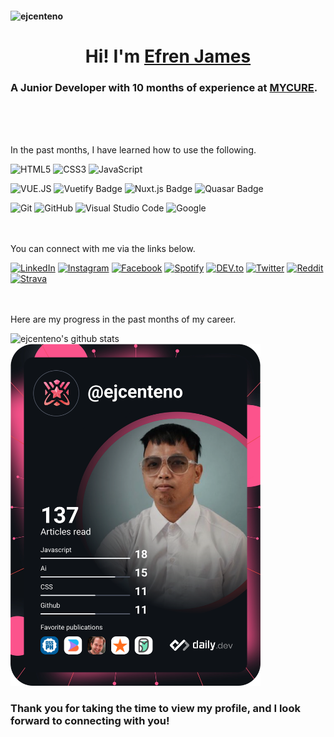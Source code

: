 
<h4 align="left"><img src="https://komarev.com/ghpvc/?username=ejcenteno&label=Profile%20views&color=0e75b6&style=flat" alt="ejcenteno"></h4>

<h1 align="center">
  Hi! I'm <a target="_blank" href="https://www.facebook.com/ejcenteno69">Efren James</a> 
</h1>
<h3>
 A Junior Developer with 10 months of experience at <a target="_blank" href="https://www.mycure.md">MYCURE</a>. 
</h3>
</br>
</br>
</br>
<p>
  In the past months, I have learned how to use the following.
</p>
<!-- skill and tools -->

![HTML5](https://img.shields.io/badge/HTML5%20-%23E34F26.svg?style=for-the-badge&logo=html5&logoColor=white)
![CSS3](https://img.shields.io/badge/CSS%20-%231572B6.svg?style=for-the-badge&logo=css3&logoColor=white)
![JavaScript](https://img.shields.io/badge/JavaScript%20-%23F7DF1E.svg?style=for-the-badge&logo=javascript&logoColor=black)

![VUE.JS](https://img.shields.io/badge/Vue.js-35495E?style=for-the-badge&logo=vue.js&logoColor=4FC08D)
![Vuetify Badge](https://img.shields.io/badge/Vuetify-1867C0?style=for-the-badge&logo=vuetify&logoColor=fff)
![Nuxt.js Badge](https://img.shields.io/badge/Nuxt.js-00DC82?logo=nuxtdotjs&logoColor=fff&style=for-the-badge)
![Quasar Badge](https://img.shields.io/badge/Quasar-1976D2?logo=quasar&logoColor=fff&style=for-the-badge)

![Git](https://img.shields.io/badge/git-%23F05033.svg?style=for-the-badge&logo=git&logoColor=white)
![GitHub](https://img.shields.io/badge/github-%23121011.svg?style=for-the-badge&logo=github&logoColor=white)
![Visual Studio Code](https://img.shields.io/badge/Visual%20Studio%20Code-0078d7.svg?style=for-the-badge&logo=visual-studio-code&logoColor=white)
![Google](https://img.shields.io/badge/google-%234285F4.svg?style=for-the-badge&logo=google&logoColor=white)
</br>
</br>
</br>
<p>
  You can connect with me via the links below.
</p>
<!-- social media -->
<a href="https://www.linkedin.com/in/ejcenteno" target="_blank"><img src="https://img.shields.io/badge/LinkedIn-%230077B5.svg?&style=flat-square&logo=linkedin&logoColor=white" alt="LinkedIn"></a>
<a href="https://www.instagram.com/ejcenteno69" target="_blank"><img src="https://img.shields.io/badge/Instagram-%23E4405F.svg?&style=flat-square&logo=instagram&logoColor=white" alt="Instagram"></a>
<a href="https://www.facebook.com/ejcenteno69" target="_blank"><img src="https://img.shields.io/badge/Facebook-%231877F2.svg?&style=flat-square&logo=facebook&logoColor=white" alt="Facebook"></a>
<a href="https://open.spotify.com/user/22necpinpzg4hrpxrrfgltbzy" target="_blank"><img src="https://img.shields.io/badge/Spotify-%231ED760.svg?&style=flat-square&logo=spotify&logoColor=white" alt="Spotify"></a>
<a href="https://dev.to/ejcenteno" target="_blank"><img src="https://img.shields.io/badge/DEV-%230A0A0A.svg?&style=flat-square&logo=DEV.to&logoColor=white" alt="DEV.to"></a>
<a href="https://twitter.com/ejcenteno69" target="_blank"><img src="https://img.shields.io/badge/Twitter-1DA1F2?&style=flat-square&logo=twitter&logoColor=white" alt="Twitter"></a>
<a href="https://reddit.com/ejcenteno" target="_blank"><img src="https://img.shields.io/badge/Reddit-FF4500?style=flat-square&logo=reddit&logoColor=white" alt="Reddit"></a>
<a href="https://www.strava.com/athletes/47579461" target="_blank"><img src="https://img.shields.io/badge/Strava-FC4C02?style=flat-square&logo=strava&logoColor=white" alt="Strava"></a>

</br>
</br>
</br>
<p>
  Here are my progress in the past months of my career.
</p>
<!-- stats -->

![ejcenteno's github stats](https://github-readme-stats.vercel.app/api?username=ejcenteno&theme=tokyonight&show_icons=true)
<a href="https://bento.me/ejcenteno"><img src="https://github.com/ejcenteno/ejcenteno/blob/main/devcard.svg" width="400" alt="ejcenteno's Dev Card"/></a>


<h3>Thank you for taking the time to view my profile, and I look forward to connecting with you!</h3>

<!-- In my free time, I enjoy [⛰️ hiking](https://www.strava.com/athletes/47579461), and staying active through [:bike: cyling](https://www.strava.com/athletes/47579461).

### My Career

I have worked in various positions in Information Technology throughout my career, and have gained expertise in Web Development. Currently, I work as a Junior Web Developer at [MYCURE](https://www.mycure.md). I am passionate about making web applications and websites and always eager to learn and grow in my career.

### My Hobbies

In my spare time, I love to hike mountains. I love seeing natural landscapes. These activities help me to calm my mind from the busy city and recharge for the week ahead. It also helps me gain new friends with the same passion -hiking.

### Sports

I'm a big fan of Football and Cycling. These sports help me stay physically fit. Playing Football has helped me develop discipline, teamwork, and resilience.

### Social Media

You can find me on [my social media bento](https://www.bento.me/ejcenteno), where I love to connect with like-minded individuals and share my thoughts and experiences. Feel free to reach out to me on any of these platforms!
- [Twitter](https://twitter.com/ejcenteno69)
- [LinkedIn](https://www.linkedin.com/in/ejcenteno)
- [Instagram](https://www.instagram.com/ejcenteno69/)
- [GitHub](https://github.com/ejcenteno)
- [Facebook](https://www.facebook.com/ejcenteno69)
 -->
<!---
ejcenteno/ejcenteno is a ✨ special ✨ repository because its `README.md` (this file) appears on your GitHub profile.
You can click the Preview link to take a look at your changes.
--->
